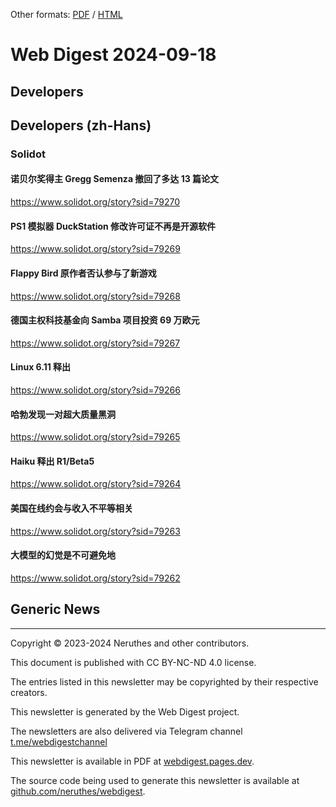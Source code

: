 Other formats: [PDF](https://pub-714f8d634e8f451d9f2fe91a4debfa23.r2.dev/keep/webdigest/WebDigest-20240918.pdf--87e5e2da2d3d60dcad12be9c051de9e3.pdf) / [HTML](https://webdigest.pages.dev/readhtml/2024/WebDigest-20240918.html)


# Web Digest 2024-09-18


## Developers

## Developers (zh-Hans)

### Solidot

#### 诺贝尔奖得主 Gregg Semenza 撤回了多达 13 篇论文

<span style="color: blue!80!green"><https://www.solidot.org/story?sid=79270></span>

#### PS1 模拟器 DuckStation 修改许可证不再是开源软件

<span style="color: blue!80!green"><https://www.solidot.org/story?sid=79269></span>

#### Flappy Bird 原作者否认参与了新游戏

<span style="color: blue!80!green"><https://www.solidot.org/story?sid=79268></span>

#### 德国主权科技基金向 Samba 项目投资 69 万欧元

<span style="color: blue!80!green"><https://www.solidot.org/story?sid=79267></span>

#### Linux 6.11 释出

<span style="color: blue!80!green"><https://www.solidot.org/story?sid=79266></span>

#### 哈勃发现一对超大质量黑洞

<span style="color: blue!80!green"><https://www.solidot.org/story?sid=79265></span>

#### Haiku 释出 R1/Beta5

<span style="color: blue!80!green"><https://www.solidot.org/story?sid=79264></span>

#### 美国在线约会与收入不平等相关

<span style="color: blue!80!green"><https://www.solidot.org/story?sid=79263></span>

#### 大模型的幻觉是不可避免地

<span style="color: blue!80!green"><https://www.solidot.org/story?sid=79262></span>

## Generic News




-----------------------------------

Copyright © 2023-2024 Neruthes and other contributors.

This document is published with CC BY-NC-ND 4.0 license.

The entries listed in this newsletter may be copyrighted by their respective creators.

This newsletter is generated by the Web Digest project.

The newsletters are also delivered via Telegram channel [t.me/webdigestchannel](https://t.me/webdigestchannel)

This newsletter is available in PDF at [webdigest.pages.dev](https://webdigest.pages.dev/).

The source code being used to generate this newsletter is available at [github.com/neruthes/webdigest](https://github.com/neruthes/webdigest).

